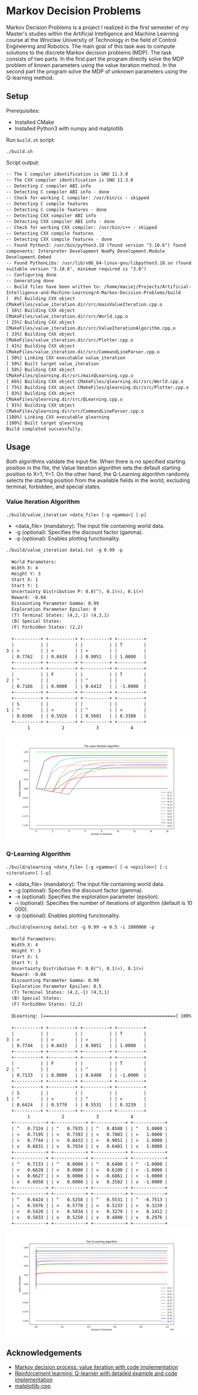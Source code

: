 # Markov Decision Problems

Markov Decision Problems is a project I realized in the first semester of my Master's studies within the Artificial Intelligence and Machine Learning course at the Wroclaw University of Technology in the field of Control Engineering and Robotics.
The main goal of this task was to compute solutions to the discrete Markov decision problems (MDP). 
The task consists of two parts.
In the first part the program directly solve the MDP problem of known parameters using the value iteration method. 
In the second part the program solve the MDP of unknown parameters using the Q-learning method.

## Setup
Prerequisites:
* Installed CMake 
* Installed Python3 with numpy and matplotlib

Run `build.sh` script:

    ./build.sh 

Script output:

    -- The C compiler identification is GNU 11.3.0
    -- The CXX compiler identification is GNU 11.3.0
    -- Detecting C compiler ABI info
    -- Detecting C compiler ABI info - done
    -- Check for working C compiler: /usr/bin/cc - skipped
    -- Detecting C compile features
    -- Detecting C compile features - done
    -- Detecting CXX compiler ABI info
    -- Detecting CXX compiler ABI info - done
    -- Check for working CXX compiler: /usr/bin/c++ - skipped
    -- Detecting CXX compile features
    -- Detecting CXX compile features - done
    -- Found Python3: /usr/bin/python3.10 (found version "3.10.6") found components: Interpreter Development NumPy Development.Module Development.Embed
    -- Found PythonLibs: /usr/lib/x86_64-linux-gnu/libpython3.10.so (found suitable version "3.10.6", minimum required is "3.0")
    -- Configuring done
    -- Generating done
    -- Build files have been written to: /home/maciej/Projects/Artificial-Intelligence-and-Machine-Learning/4-Markov-Decision-Problems/build
    [  8%] Building CXX object CMakeFiles/value_iteration.dir/src/mainValueIteration.cpp.o
    [ 16%] Building CXX object CMakeFiles/value_iteration.dir/src/World.cpp.o
    [ 25%] Building CXX object CMakeFiles/value_iteration.dir/src/ValueIterationAlgorithm.cpp.o
    [ 33%] Building CXX object CMakeFiles/value_iteration.dir/src/Plotter.cpp.o
    [ 41%] Building CXX object CMakeFiles/value_iteration.dir/src/CommandLineParser.cpp.o
    [ 50%] Linking CXX executable value_iteration
    [ 50%] Built target value_iteration
    [ 58%] Building CXX object CMakeFiles/qlearning.dir/src/mainQLearning.cpp.o
    [ 66%] Building CXX object CMakeFiles/qlearning.dir/src/World.cpp.o
    [ 75%] Building CXX object CMakeFiles/qlearning.dir/src/Plotter.cpp.o
    [ 83%] Building CXX object CMakeFiles/qlearning.dir/src/QLearning.cpp.o
    [ 91%] Building CXX object CMakeFiles/qlearning.dir/src/CommandLineParser.cpp.o
    [100%] Linking CXX executable qlearning
    [100%] Built target qlearning
    Build completed successfully.


## Usage

Both algorithms validate the input file. When there is no specified starting position in the file, the Value Iteration algorithm sets the default starting position to X=1, Y=1. On the other hand, the Q-Learning algorithm randomly selects the starting position from the available fields in the world, excluding terminal, forbidden, and special states.

### Value Iteration Algorithm

    ./build/value_iteration <data_file> [-g <gamma>] [-p]

- <data_file> (mandatory): The input file containing world data.
- -g <gamma> (optional): Specifies the discount factor (gamma).
- -p (optional): Enables plotting functionality.

```
./build/value_iteration data1.txt -g 0.99 -p

  World Parameters:
  Width X: 4
  Height Y: 3
  Start X: 1
  Start Y: 1
  Uncertainty Distribution P: 0.8(^), 0.1(<), 0.1(>)
  Reward: -0.04
  Discounting Parameter Gamma: 0.99
  Exploration Parameter Epsilon: 0
  (T) Terminal States: (4,2,-1) (4,3,1)
  (B) Special States:
  (F) Forbidden States: (2,2)

  +----------+ +----------+ +----------+ +----------+
  |          | |          | |          | | T        |
3 | >        | | >        | | >        | |          |
  | 0.7762   | | 0.8439   | | 0.9051   | | 1.0000   |
  +----------+ +----------+ +----------+ +----------+
  +----------+ +----------+ +----------+ +----------+
  |          | | F        | |          | | T        |
2 | ^        | |          | | ^        | |          |
  | 0.7166   | | 0.0000   | | 0.6413   | | -1.0000  |
  +----------+ +----------+ +----------+ +----------+
  +----------+ +----------+ +----------+ +----------+
  | S        | |          | |          | |          |
1 | ^        | | <        | | ^        | | <        |
  | 0.6506   | | 0.5926   | | 0.5601   | | 0.3380   |
  +----------+ +----------+ +----------+ +----------+
        1            2            3            4
```

![Value Iteration Example](./images/vi_example.png "Value Iteration Example")

### Q-Learning Algorithm

    ./build/qlearning <data_file> [-g <gamma>] [-e <epsilon>] [-i <iteration>] [-p]

- <data_file> (mandatory): The input file containing world data.
- -g <gamma> (optional): Specifies the discount factor (gamma).
- -e <epsilon> (optional): Specifies the exploration parameter (epsilon).
- -i <iteration> (optional): Specifies the number of iterations of algorithm (default is 10 000).
- -p (optional): Enables plotting functionality.

```
./build/qlearning data1.txt -g 0.99 -e 0.5 -i 1000000 -p

  World Parameters:
  Width X: 4
  Height Y: 3
  Start X: 1
  Start Y: 1
  Uncertainty Distribution P: 0.8(^), 0.1(<), 0.1(>)
  Reward: -0.04
  Discounting Parameter Gamma: 0.99
  Exploration Parameter Epsilon: 0.5
  (T) Terminal States: (4,2,-1) (4,3,1)
  (B) Special States:
  (F) Forbidden States: (2,2)

  QLearning: [==================================================] 100%

  +----------+ +----------+ +----------+ +----------+
  |          | |          | |          | | T        |
3 | >        | | >        | | >        | |          |
  | 0.7744   | | 0.8433   | | 0.9051   | | 1.0000   |
  +----------+ +----------+ +----------+ +----------+
  +----------+ +----------+ +----------+ +----------+
  |          | | F        | |          | | T        |
2 | ^        | |          | | ^        | |          |
  | 0.7133   | | 0.0000   | | 0.6400   | | -1.0000  |
  +----------+ +----------+ +----------+ +----------+
  +----------+ +----------+ +----------+ +----------+
  | S        | |          | |          | |          |
1 | ^        | | <        | | ^        | | <        |
  | 0.6424   | | 0.5770   | | 0.5531   | | 0.3239   |
  +----------+ +----------+ +----------+ +----------+
        1            2            3            4
  +------------+ +------------+ +------------+ +------------+ 
  | ^   0.7324 | | ^   0.7935 | | ^   0.8588 | | ^   1.0000 | 
  | <   0.7195 | | <   0.7393 | | <   0.7803 | | <   1.0000 | 
  | >   0.7744 | | >   0.8433 | | >   0.9051 | | >   1.0000 | 
  | v   0.6831 | | v   0.7934 | | v   0.6481 | | v   1.0000 | 
  +------------+ +------------+ +------------+ +------------+ 
  +------------+ +------------+ +------------+ +------------+ 
  | ^   0.7133 | | ^   0.0000 | | ^   0.6400 | | ^  -1.0000 | 
  | <   0.6628 | | <   0.0000 | | <   0.6100 | | <  -1.0000 | 
  | >   0.6627 | | >   0.0000 | | >  -0.6861 | | >  -1.0000 | 
  | v   0.6050 | | v   0.0000 | | v   0.3582 | | v  -1.0000 | 
  +------------+ +------------+ +------------+ +------------+ 
  +------------+ +------------+ +------------+ +------------+ 
  | ^   0.6424 | | ^   0.5258 | | ^   0.5531 | | ^  -0.7513 | 
  | <   0.5976 | | <   0.5770 | | <   0.5233 | | <   0.3239 | 
  | >   0.5420 | | >   0.5034 | | >   0.3279 | | >   0.1412 | 
  | v   0.5833 | | v   0.5258 | | v   0.4808 | | v   0.2976 | 
  +------------+ +------------+ +------------+ +------------+ 

```

![QLearning Example](./images/ql_example.png "QLearning Example")

## Acknowledgements

- [Markov decision process: value iteration with code implementation](https://medium.com/@ngao7/markov-decision-process-value-iteration-2d161d50a6ff)
- [Reinforcement learning: Q-learner with detailed example and code implementation](https://medium.com/@ngao7/reinforcement-learning-q-learner-with-detailed-example-and-code-implementation-f7578976473c)
- [matplotlib-cpp](https://github.com/lava/matplotlib-cpp)